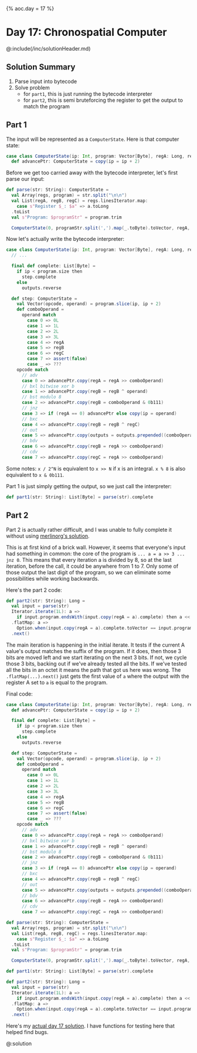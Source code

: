 {%
aoc.day = 17
%}

# Day 17: Chronospatial Computer

@:include(/inc/solutionHeader.md)

## Solution Summary

1. Parse input into bytecode
2. Solve problem
    * for `part1`, this is just running the bytecode interpreter
    * for `part2`, this is semi bruteforcing the register to get the output to match the program

## Part 1

The input will be represented as a `ComputerState`. Here is that computer state:

```scala
case class ComputerState(ip: Int, program: Vector[Byte], regA: Long, regB: Long, regC: Long, outputs: List[Byte]):
  def advancePtr: ComputerState = copy(ip = ip + 2)
```

Before we get too carried away with the bytecode interpreter, let's first parse our input:

```scala
def parse(str: String): ComputerState =
  val Array(regs, program) = str.split("\n\n")
  val List(regA, regB, regC) = regs.linesIterator.map:
    case s"Register $_: $a" => a.toLong
  .toList
  val s"Program: $programStr" = program.trim

  ComputerState(0, programStr.split(',').map(_.toByte).toVector, regA, regB, regC, List())
```

Now let's actually write the bytecode interpreter:

```scala
case class ComputerState(ip: Int, program: Vector[Byte], regA: Long, regB: Long, regC: Long, outputs: List[Byte]):
  // ...

  final def complete: List[Byte] =
    if ip < program.size then
      step.complete
    else
      outputs.reverse

  def step: ComputerState =
    val Vector(opcode, operand) = program.slice(ip, ip + 2)
    def comboOperand =
      operand match
        case 0 => 0L
        case 1 => 1L
        case 2 => 2L
        case 3 => 3L
        case 4 => regA
        case 5 => regB
        case 6 => regC
        case 7 => assert(false)
        case _ => ???
    opcode match
      // adv
      case 0 => advancePtr.copy(regA = regA >> comboOperand)
      // bxl bitwise xor b
      case 1 => advancePtr.copy(regB = regB ^ operand)
      // bst modulo 8
      case 2 => advancePtr.copy(regB = comboOperand & 0b111)
      // jnz
      case 3 => if (regA == 0) advancePtr else copy(ip = operand)
      // bxc
      case 4 => advancePtr.copy(regB = regB ^ regC)
      // out
      case 5 => advancePtr.copy(outputs = outputs.prepended((comboOperand & 0b111).toByte))
      // bdv
      case 6 => advancePtr.copy(regB = regA >> comboOperand)
      // cdv
      case 7 => advancePtr.copy(regC = regA >> comboOperand)
```

Some notes: `x / 2^N` is equivalent to `x >> N` if x is an integral. `x % 8` is also equivalent to `x & 0b111`.

Part 1 is just simply getting the output, so we just call the interpreter:

```scala
def part1(str: String): List[Byte] = parse(str).complete
```

## Part 2

Part 2 is actually rather difficult, and I was unable to fully complete it without using 
[merlinorg's solution](https://github.com/merlinorg/aoc2024/blob/main/src/main/scala/Day17.scala). 

This is at first kind of a brick wall. However, it seems that everyone's input had something in common: the core of 
the program is `... a = a >> 3 ... jnz 0`. This means that every iteration a is divided by 8, so at the last iteration, before the call, it could be
anywhere from 1 to 7. Only some of those output the last digit of the program, so we can eliminate some possibilities while working backwards.

Here's the part 2 code:
```scala
def part2(str: String): Long = 
  val input = parse(str)
  Iterator.iterate(1L): a =>
    if input.program.endsWith(input.copy(regA = a).complete) then a << 3 else if a % 8 < 7 then a + 1 else (a >> 3) + 1
  .flatMap: a =>
    Option.when(input.copy(regA = a).complete.toVector == input.program)(a)
  .next()
```

The main iteration is happening in the initial iterate. It tests if the current A value's output matches the suffix of the program.
If it does, then those 3 bits are moved left and we start iterating on the next 3 bits. If not, we cycle those 3 bits, backing out if we've already
tested all the bits. If we've tested all the bits in an octet it means the path that got us here was wrong. The `.flatMap(...).next()` just gets
the first value of `a` where the output with the register A set to `a` is equal to the program.

Final code:
```scala
case class ComputerState(ip: Int, program: Vector[Byte], regA: Long, regB: Long, regC: Long, outputs: List[Byte]):
  def advancePtr: ComputerState = copy(ip = ip + 2)

  final def complete: List[Byte] =
    if ip < program.size then
      step.complete
    else
      outputs.reverse

  def step: ComputerState =
    val Vector(opcode, operand) = program.slice(ip, ip + 2)
    def comboOperand =
      operand match
        case 0 => 0L
        case 1 => 1L
        case 2 => 2L
        case 3 => 3L
        case 4 => regA
        case 5 => regB
        case 6 => regC
        case 7 => assert(false)
        case _ => ???
    opcode match
      // adv
      case 0 => advancePtr.copy(regA = regA >> comboOperand)
      // bxl bitwise xor b
      case 1 => advancePtr.copy(regB = regB ^ operand)
      // bst modulo 8
      case 2 => advancePtr.copy(regB = comboOperand & 0b111)
      // jnz
      case 3 => if (regA == 0) advancePtr else copy(ip = operand)
      // bxc
      case 4 => advancePtr.copy(regB = regB ^ regC)
      // out
      case 5 => advancePtr.copy(outputs = outputs.prepended((comboOperand & 0b111).toByte))
      // bdv
      case 6 => advancePtr.copy(regB = regA >> comboOperand)
      // cdv
      case 7 => advancePtr.copy(regC = regA >> comboOperand)

def parse(str: String): ComputerState =
  val Array(regs, program) = str.split("\n\n")
  val List(regA, regB, regC) = regs.linesIterator.map:
    case s"Register $_: $a" => a.toLong
  .toList
  val s"Program: $programStr" = program.trim

  ComputerState(0, programStr.split(',').map(_.toByte).toVector, regA, regB, regC, List())

def part1(str: String): List[Byte] = parse(str).complete

def part2(str: String): Long = 
  val input = parse(str)
  Iterator.iterate(1L): a =>
    if input.program.endsWith(input.copy(regA = a).complete) then a << 3 else if a % 8 < 7 then a + 1 else (a >> 3) + 1
  .flatMap: a =>
    Option.when(input.copy(regA = a).complete.toVector == input.program)(a)
  .next()
```

Here's my [actual day 17 solution](https://github.com/TheDrawingCoder-Gamer/adventofcode2024/tree/e163baeaedcd90732b5e19f578a2faadeb1ef872/src/main/scala/Day17.scala). 
I have functions for testing here that helped find bugs.

@:solution